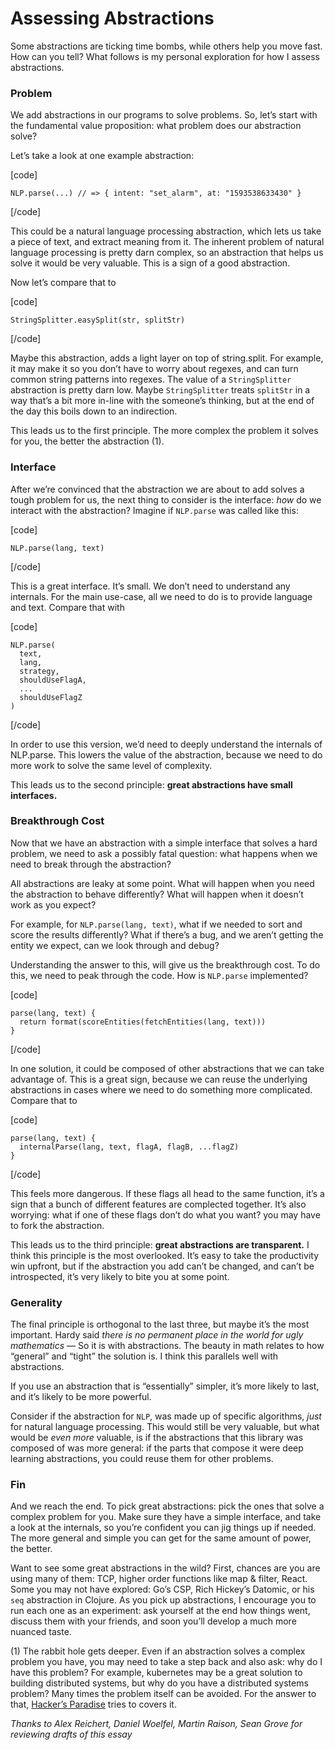 # Assessing Abstractions


Some abstractions are ticking time bombs, while others help you move fast. How
can you tell? What follows is my personal exploration for how I assess
abstractions.

### Problem

We add abstractions in our programs to solve problems. So, let’s start with
the fundamental value proposition: what problem does our abstraction solve?

Let’s take a look at one example abstraction:

[code]

    NLP.parse(...) // => { intent: "set_alarm", at: "1593538633430" }
[/code]

This could be a natural language processing abstraction, which lets us take a
piece of text, and extract meaning from it. The inherent problem of natural
language processing is pretty darn complex, so an abstraction that helps us
solve it would be very valuable. This is a sign of a good abstraction.

Now let’s compare that to

[code]

    StringSplitter.easySplit(str, splitStr)
[/code]

Maybe this abstraction, adds a light layer on top of string.split. For
example, it may make it so you don’t have to worry about regexes, and can turn
common string patterns into regexes. The value of a `StringSplitter`
abstraction is pretty darn low. Maybe `StringSplitter` treats `splitStr` in a
way that’s a bit more in-line with the someone’s thinking, but at the end of
the day this boils down to an indirection.

This leads us to the first principle. The more complex the problem it solves
for you, the better the abstraction (1).

### Interface

After we’re convinced that the abstraction we are about to add solves a tough
problem for us, the next thing to consider is the interface: _how_ do we
interact with the abstraction? Imagine if `NLP.parse` was called like this:

[code]

    NLP.parse(lang, text)
[/code]

This is a great interface. It’s small. We don’t need to understand any
internals. For the main use-case, all we need to do is to provide language and
text. Compare that with

[code]

    NLP.parse(
      text,
      lang, 
      strategy,
      shouldUseFlagA,
      ...
      shouldUseFlagZ
    )
[/code]

In order to use this version, we’d need to deeply understand the internals of
NLP.parse. This lowers the value of the abstraction, because we need to do
more work to solve the same level of complexity.

This leads us to the second principle: **great abstractions have small
interfaces.**

### Breakthrough Cost

Now that we have an abstraction with a simple interface that solves a hard
problem, we need to ask a possibly fatal question: what happens when we need
to break through the abstraction?

All abstractions are leaky at some point. What will happen when you need the
abstraction to behave differently? What will happen when it doesn’t work as
you expect?

For example, for `NLP.parse(lang, text)`, what if we needed to sort and score
the results differently? What if there’s a bug, and we aren’t getting the
entity we expect, can we look through and debug?

Understanding the answer to this, will give us the breakthrough cost. To do
this, we need to peak through the code. How is `NLP.parse` implemented?

[code]

    parse(lang, text) { 
      return format(scoreEntities(fetchEntities(lang, text)))
    }
[/code]

In one solution, it could be composed of other abstractions that we can take
advantage of. This is a great sign, because we can reuse the underlying
abstractions in cases where we need to do something more complicated. Compare
that to

[code]

    parse(lang, text) { 
      internalParse(lang, text, flagA, flagB, ...flagZ)
    }
[/code]

This feels more dangerous. If these flags all head to the same function, it’s
a sign that a bunch of different features are complected together. It’s also
worrying: what if one of these flags don’t do what you want? you may have to
fork the abstraction.

This leads us to the third principle: **great abstractions are transparent.**
I think this principle is the most overlooked. It’s easy to take the
productivity win upfront, but if the abstraction you add can’t be changed, and
can’t be introspected, it’s very likely to bite you at some point.

### Generality

The final principle is orthogonal to the last three, but maybe it’s the most
important. Hardy said _there is no permanent place in the world for ugly
mathematics —_ So it is with abstractions. The beauty in math relates to how
“general” and “tight” the solution is. I think this parallels well with
abstractions.

If you use an abstraction that is “essentially” simpler, it’s more likely to
last, and it’s likely to be more powerful.

Consider if the abstraction for `NLP`, was made up of specific algorithms,
_just_ for natural language processing. This would still be very valuable, but
what would be _even more_ valuable, is if the abstractions that this library
was composed of was more general: if the parts that compose it were deep
learning abstractions, you could reuse them for other problems.

### Fin

And we reach the end. To pick great abstractions: pick the ones that solve a
complex problem for you. Make sure they have a simple interface, and take a
look at the internals, so you’re confident you can jig things up if needed.
The more general and simple you can get for the same amount of power, the
better.

Want to see some great abstractions in the wild? First, chances are you are
using many of them: TCP, higher order functions like map & filter, React. Some
you may not have explored: Go’s CSP, Rich Hickey’s Datomic, or his `seq`
abstraction in Clojure. As you pick up abstractions, I encourage you to run
each one as an experiment: ask yourself at the end how things went, discuss
them with your friends, and soon you’ll develop a much more nuanced taste.

(1) The rabbit hole gets deeper. Even if an abstraction solves a complex
problem you have, you may need to take a step back and also ask: why do I have
this problem? For example, kubernetes may be a great solution to building
distributed systems, but why do you have a distributed systems problem? Many
times the problem itself can be avoided. For the answer to that, [Hacker’s
Paradise](https://stopa.io/post/241) tries to covers it.

 _Thanks to Alex Reichert, Daniel Woelfel, Martin Raison, Sean Grove for
reviewing drafts of this essay_

